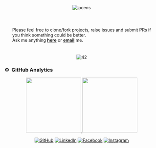 <div align="center">
  <img alt="jacens" src="https://user-images.githubusercontent.com/45235527/106356688-cf5c9380-6301-11eb-87e1-6b2ea6be3806.gif"/>
</div>

<p align="left" style="padding:25px">
<br>Please feel free to clone/fork projects, raise issues and submit PRs if you think something could be better. <br>
Ask me anything <a href="https://github.com/AcensJJ/AcensJJ/issues/new"><b>here</b></a> or <a href="mailto:jacens@student.42lyon.fr"><b>email</b></a> me.  <br>
</p>

<div align="center">
  <img alt="42" src="https://user-images.githubusercontent.com/45235527/106354618-6ec65a00-62f3-11eb-8688-ba9e0f4e77de.jpg"/>
</div>

### ⚙️ &nbsp;GitHub Analytics

<p align="center">
<a href="https://github.com/AcensJJ">
  <img height="180em" src="https://github-readme-stats-eight-theta.vercel.app/api?username=AcensJJ&show_icons=true&theme=algolia&include_all_commits=true&count_private=true"/>
  <img height="180em" src="https://github-readme-stats-eight-theta.vercel.app/api/top-langs/?username=AcensJJ&layout=compact&langs_count=8&theme=algolia"/>
</a>
</p>

<p align="center">
	<a href="https://github.com/sisodiya2421"><img src="https://img.icons8.com/bubbles/50/000000/github.png" alt="GitHub"/></a>
	<a href="https://www.linkedin.com/in/"><img src="https://img.icons8.com/bubbles/50/000000/linkedin.png" alt="LinkedIn"/></a>
	<a href="https://www.facebook.com/"><img src="https://img.icons8.com/bubbles/50/000000/facebook-new.png" alt="Facebook"/></a>
	<a href="https://www.instagram.com/"><img src="https://img.icons8.com/bubbles/50/000000/instagram.png" alt="Instagram"/></a>
</p>

